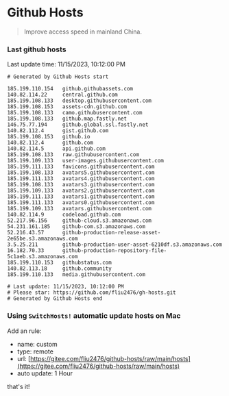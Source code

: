 # Github Hosts

> Improve access speed in mainland China.

### Last github hosts

Last update time: 11/15/2023, 10:12:00 PM

```base
# Generated by Github Hosts start 

185.199.110.154   github.githubassets.com
140.82.114.22     central.github.com
185.199.108.133   desktop.githubusercontent.com
185.199.108.153   assets-cdn.github.com
185.199.108.133   camo.githubusercontent.com
185.199.108.133   github.map.fastly.net
146.75.77.194     github.global.ssl.fastly.net
140.82.112.4      gist.github.com
185.199.108.153   github.io
140.82.112.4      github.com
140.82.114.5      api.github.com
185.199.108.133   raw.githubusercontent.com
185.199.109.133   user-images.githubusercontent.com
185.199.111.133   favicons.githubusercontent.com
185.199.108.133   avatars5.githubusercontent.com
185.199.111.133   avatars4.githubusercontent.com
185.199.108.133   avatars3.githubusercontent.com
185.199.109.133   avatars2.githubusercontent.com
185.199.111.133   avatars1.githubusercontent.com
185.199.111.133   avatars0.githubusercontent.com
185.199.109.133   avatars.githubusercontent.com
140.82.114.9      codeload.github.com
52.217.96.156     github-cloud.s3.amazonaws.com
54.231.161.185    github-com.s3.amazonaws.com
52.216.43.57      github-production-release-asset-2e65be.s3.amazonaws.com
3.5.25.211        github-production-user-asset-6210df.s3.amazonaws.com
16.182.70.33      github-production-repository-file-5c1aeb.s3.amazonaws.com
185.199.110.153   githubstatus.com
140.82.113.18     github.community
185.199.110.133   media.githubusercontent.com

# Last update: 11/15/2023, 10:12:00 PM
# Please star: https://github.com/fliu2476/gh-hosts.git
# Generated by Github Hosts end
```

### Using `SwitchHosts!` automatic update hosts on Mac
Add an rule:
- name: custom
- type: remote
- url: [https://gitee.com/fliu2476/github-hosts/raw/main/hosts](https://gitee.com/fliu2476/github-hosts/raw/main/hosts)
- auto update: 1 Hour

that's it!

